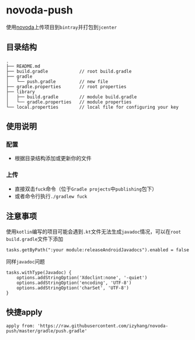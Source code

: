 # novoda-push
使用[novoda](https://github.com/novoda/bintray-release)上传项目到`bintray`并打包到`jcenter`

## 目录结构
```
.
├── README.md
├── build.gradle            // root build.gradle
├── gradle
│   └── push.gradle         // new file
├── gradle.properties       // root properties
├── library
│   ├── build.gradle        // module build.gradle
│   └── gradle.properties   // module properties
└── local.properties        // local file for configuring your key
```

## 使用说明

### 配置
- 根据目录结构添加或更新你的文件

### 上传
- 直接双击`fuck`命令（位于`Gradle projects`中`publishing`包下）
- 或者命令行执行```./gradlew fuck```

## 注意事项
使用`kotlin`编写的项目可能会遇到`.kt`文件无法生成`javadoc`情况，可以在`root build.gradle`文件下添加
```
tasks.getByPath(":your module:releaseAndroidJavadocs").enabled = false
```

同样`javadoc`问题
```
tasks.withType(Javadoc) {
    options.addStringOption('Xdoclint:none', '-quiet')
    options.addStringOption('encoding', 'UTF-8')
    options.addStringOption('charSet', 'UTF-8')
}
```

## 快捷apply
```
apply from: 'https://raw.githubusercontent.com/izyhang/novoda-push/master/gradle/push.gradle'
```